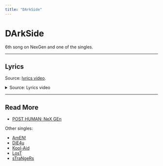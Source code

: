 ```yaml
---
title: "DArkSide"
---
```

# DArkSide

6th song on NexGen and one of the singles.

***

## Lyrics

Source: [lyrics video](https://www.youtube.com/watch?v=3Nt37RGbVjo).

<details class="lyrics">
<summary>Source: Lyrics video</summary>

> Sinking under
> Think my angels fallen
> Safe place, plundered
> Bastards kicked the doors in
> I picked the stitches
> Now I can’t stop bleeding
> Three in the morning I ain’t slept all weekend
> Six feet in the dirt, still breathing
> Don’t give a fuck if my heart stops beating
>
> Hey, I’m begging you to stay
> My darkside won today
> My heart keeps breaking
> Over and over
> Hey, don’t let me out your sight
> Can’t trust myself tonight
> My heart keeps breaking
> Can you talk me off the ledge again?
>
> Something haunts me
> Footsteps in the basement
> Out of body
> But there’s no escaping
> I picked the stitches
> Now I can’t stop bleeding
> Three in the morning, I ain’t slept all weekend
> Six feet in the dirt, still breathing
> Don’t give a fuck if my heart stops beating
>
> Hey, I’m begging you to stay
> My darkside won today
> My heart keeps breaking over and over
> Hey, don’t let me out your sight
> Can’t trust myself tonight
> My heart keeps breaking, can you talk me off the ledge again?
>
> Somethings in the way
> Don’t know what I can say
> Memories are haunting me
> A sickness taking over
> So bury me alive
> There’s nowhere left to hide
> And say goodbye
> Cos maybe I
> Maybe I will miss me when I’m gone
>
> Hey, I’m begging you to stay
> My darkside won today
> My heart keeps breaking over and over
> Hey, don’t let me out your sight
> Can’t trust myself tonight
> My heart keeps breaking, can you talk me off the ledge again?
>
> Can’t trust myself tonight
> Can’t trust myself tonight
> Can’t trust myself
> Can you talk me off the ledge again?

</details>

***

## Read More

- [POST HUMAN: NeX GEn](ph-nex-gen)

Other singles:

- [AmEN!](song-amen)
- [DiE4u](song-die4u)
- [Kool-Aid](song-koolaid)
- [LosT](song-lost)
- [sTraNgeRs](song-strangers)